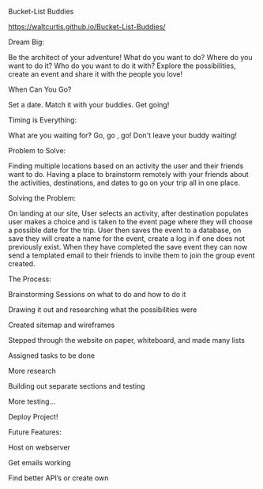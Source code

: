 Bucket-List Buddies 

https://waltcurtis.github.io/Bucket-List-Buddies/

Dream Big:

Be the architect of your adventure! What do you want to do? Where do you want to do it? Who do you want to do it with? Explore the possibilities, create an event and share it with the people you love!

When Can You Go?

Set a date.
Match it with your buddies.
Get going!

Timing is Everything:

What are you waiting for? Go, go , go!
Don't leave your buddy waiting!

Problem to Solve:

Finding multiple locations based on an activity the user and their friends want to do.
Having a place to brainstorm remotely with your friends about the activities, destinations, and dates to go on your trip all in one place.

Solving the Problem:

On landing at our site, 
User selects an activity, after destination populates user makes a choice and is taken to the event page where they will choose a possible date for the trip.
User then saves the event to a database, on save they will create a name for the event, create a log in if one does not previously exist.
When they have completed the save event they can now send a templated email to their friends to invite them to join the group event created. 


The Process:

Brainstorming Sessions on what to do and how to do it

Drawing it out and researching what the possibilities were

Created sitemap and wireframes

Stepped through the website on paper, whiteboard, and made many lists

Assigned tasks to be done

More research

Building out separate sections and testing

More testing…

Deploy Project! 


Future Features:

Host on webserver

Get emails working

Find better API’s or create own

